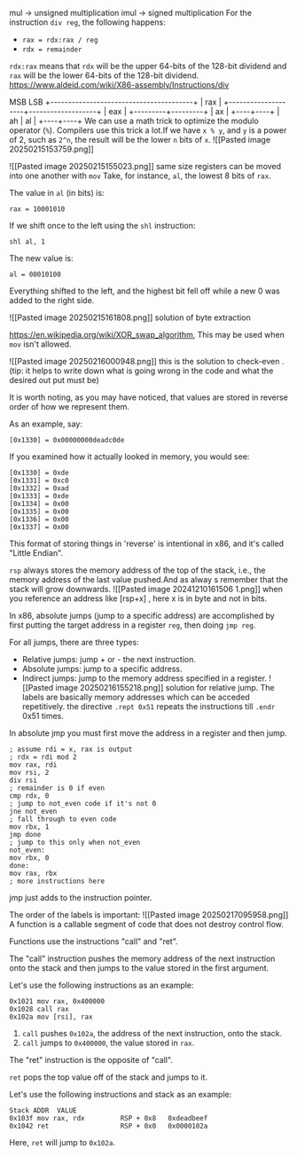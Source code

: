 mul -> unsigned multiplication
imul -> signed multiplication
For the instruction `div reg`, the following happens:

- `rax = rdx:rax / reg`
- `rdx = remainder`

`rdx:rax` means that `rdx` will be the upper 64-bits of the 128-bit dividend and `rax` will be the lower 64-bits of the 128-bit dividend.
https://www.aldeid.com/wiki/X86-assembly/Instructions/div

MSB                                    LSB
+----------------------------------------+
|                   rax                  |
+--------------------+-------------------+
                     |        eax        |
                     +---------+---------+
                               |   ax    |
                               +----+----+
                               | ah | al |
                               +----+----+
We can use a math trick to optimize the modulo operator (`%`). 
Compilers use this trick a lot.If we have `x % y`, and `y` is a 
power of 2, such as `2^n`, the result will be the lower `n` bits 
of `x`.
![[Pasted image 20250215153759.png]]

![[Pasted image 20250215155023.png]]
same size registers can be moved into one another with `mov`
Take, for instance, `al`, the lowest 8 bits of `rax`.

The value in `al` (in bits) is:

```
rax = 10001010
```

If we shift once to the left using the `shl` instruction:

```
shl al, 1
```

The new value is:

```
al = 00010100
```

Everything shifted to the left, and the highest bit fell off while a new 0 was added to the right side.

![[Pasted image 20250215161808.png]]
solution of byte extraction

https://en.wikipedia.org/wiki/XOR_swap_algorithm, This may be 
used when `mov` isn't allowed.

![[Pasted image 20250216000948.png]]
this is the solution to check-even .(tip: it helps to write
down what is going wrong in the code and what the desired out
put must be)

It is worth noting, as you may have noticed, that values are stored in reverse order of how we represent them.

As an example, say:

```
[0x1330] = 0x00000000deadc0de
```

If you examined how it actually looked in memory, you would see:

```
[0x1330] = 0xde
[0x1331] = 0xc0
[0x1332] = 0xad
[0x1333] = 0xde
[0x1334] = 0x00
[0x1335] = 0x00
[0x1336] = 0x00
[0x1337] = 0x00
```

This format of storing things in 'reverse' is intentional in x86, and it's called "Little Endian".

`rsp` always stores the memory address of the top of the stack, i.e., the memory address of the last value pushed.And as alway
s remember that the stack will grow downwards.
![[Pasted image 20241210161506 1.png]]
when you reference an address like [rsp+x] , here x is in byte
and not in bits.


In x86, absolute jumps (jump to a specific address) are accomplished by first putting the target address in a register `reg`, then doing `jmp reg`.

For all jumps, there are three types:

- Relative jumps: jump + or - the next instruction.
- Absolute jumps: jump to a specific address.
- Indirect jumps: jump to the memory address specified in a register.
![[Pasted image 20250216155218.png]]
solution for relative jump. The labels are basically memory
addresses which can be acceded repetitively. the directive
`.rept 0x51` repeats the instructions till `.endr` 0x51 times.

In absolute jmp you must first move the address in a register
and then jump.

```assembly
; assume rdi = x, rax is output
; rdx = rdi mod 2
mov rax, rdi
mov rsi, 2
div rsi
; remainder is 0 if even
cmp rdx, 0
; jump to not_even code if it's not 0
jne not_even
; fall through to even code
mov rbx, 1
jmp done
; jump to this only when not_even
not_even:
mov rbx, 0
done:
mov rax, rbx
; more instructions here
```

jmp just adds to the instruction pointer.

The order of the labels is important:
![[Pasted image 20250217095958.png]]
A function is a callable segment of code that does not destroy control flow.

Functions use the instructions "call" and "ret".

The "call" instruction pushes the memory address of the next instruction onto the stack and then jumps to the value stored in the first argument.

Let's use the following instructions as an example:

```
0x1021 mov rax, 0x400000
0x1028 call rax
0x102a mov [rsi], rax
```

1. `call` pushes `0x102a`, the address of the next instruction, onto the stack.
2. `call` jumps to `0x400000`, the value stored in `rax`.

The "ret" instruction is the opposite of "call".

`ret` pops the top value off of the stack and jumps to it.

Let's use the following instructions and stack as an example:

```
Stack ADDR  VALUE
0x103f mov rax, rdx         RSP + 0x8   0xdeadbeef
0x1042 ret                  RSP + 0x0   0x0000102a
```

Here, `ret` will jump to `0x102a`.